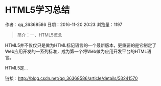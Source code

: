 # HTML5学习总结
作者：qq_36368586
日期：2016-11-20 20:23
浏览量：1197
> 简介：一、HTML5概念

HTML5并不仅仅只是做为HTML标记语言的一个最新版本，更重要的是它制定了Web应用开发的一系列标准，成为第一个将Web做为应用开发平台的HTML语言。

HTML5定...

 链接：http://blog.csdn.net/qq_36368586/article/details/53241570
